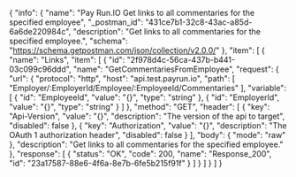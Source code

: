 {
  "info": {
    "name": "Pay Run.IO Get links to all commentaries for the specified employee",
    "_postman_id": "431ce7b1-32c8-43ac-a85d-6a6de220984c",
    "description": "Get links to all commentaries for the specified employee.",
    "schema": "https://schema.getpostman.com/json/collection/v2.0.0/"
  },
  "item": [
    {
      "name": "Links",
      "item": [
        {
          "id": "2f978d4c-56ca-437b-b441-03c099c96ddd",
          "name": "GetCommentariesFromEmployee",
          "request": {
            "url": {
              "protocol": "http",
              "host": "api.test.payrun.io",
              "path": [
                "Employer/:EmployerId/Employee/:EmployeeId/Commentaries"
              ],
              "variable": [
                {
                  "id": "EmployeeId",
                  "value": "{}",
                  "type": "string"
                },
                {
                  "id": "EmployerId",
                  "value": "{}",
                  "type": "string"
                }
              ]
            },
            "method": "GET",
            "header": [
              {
                "key": "Api-Version",
                "value": "{}",
                "description": "The version of the api to target",
                "disabled": false
              },
              {
                "key": "Authorization",
                "value": "{}",
                "description": "The OAuth 1 authorization header",
                "disabled": false
              }
            ],
            "body": {
              "mode": "raw"
            },
            "description": "Get links to all commentaries for the specified employee."
          },
          "response": [
            {
              "status": "OK",
              "code": 200,
              "name": "Response_200",
              "id": "23a17587-88e6-4f6a-8e7b-6fe5b215f91f"
            }
          ]
        }
      ]
    }
  ]
}